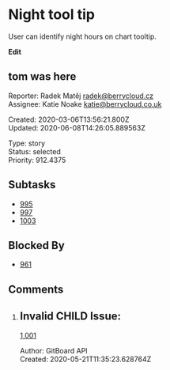 # Night tool tip

User can identify night hours on chart tooltip.

**Edit**

## **tom was here**

Reporter: Radek Matěj <radek@berrycloud.cz>  
Assignee: Katie Noake <katie@berrycloud.co.uk>

Created: 2020-03-06T13:56:21.800Z  
Updated: 2020-06-08T14:26:05.889563Z

Type: story  
Status: selected  
Priority: 912.4375

## Subtasks
- [995](995.md "Add blackest theme")
- [997](997.md "Yet another one")
- [1003](1003.md "Yet another another issue")

## Blocked By
- [961](961.md "User detail tabs")

## Comments
1.  ## Invalid CHILD Issue:
    [1,001](1,001.md "This needs to be done")

    Author: GitBoard API  
    Created: 2020-05-21T11:35:23.628764Z  
